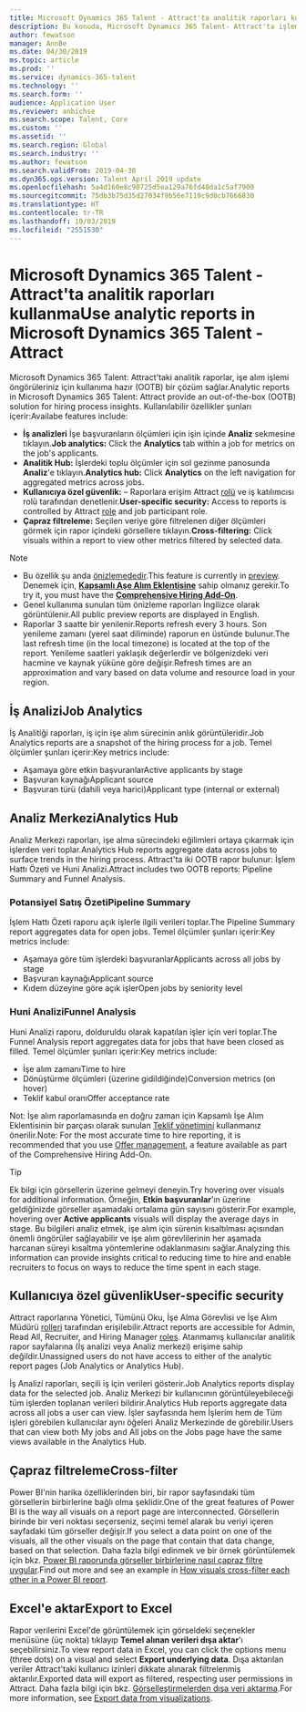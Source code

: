 ```yaml
---
title: Microsoft Dynamics 365 Talent - Attract'ta analitik raporları kullanma
description: Bu konuda, Microsoft Dynamics 365 Talent- Attract'ta işlem öngörüleri için işe alma analitik raporları açıklanmaktadır
author: fewatson
manager: AnnBe
ms.date: 04/30/2019
ms.topic: article
ms.prod: ''
ms.service: dynamics-365-talent
ms.technology: ''
ms.search.form: ''
audience: Application User
ms.reviewer: anbichse
ms.search.scope: Talent, Core
ms.custom: ''
ms.assetid: ''
ms.search.region: Global
ms.search.industry: ''
ms.author: fewatson
ms.search.validFrom: 2019-04-30
ms.dyn365.ops.version: Talent April 2019 update
ms.openlocfilehash: 5a4d160e8c90725d5ea129a76fd48da1c5af7900
ms.sourcegitcommit: 75db3b75d35d27034f9b56e7119c9d0cb7666830
ms.translationtype: HT
ms.contentlocale: tr-TR
ms.lasthandoff: 10/03/2019
ms.locfileid: "2551530"
---
```

# <a name="use-analytic-reports-in-microsoft-dynamics-365-talent---attract"></a><span data-ttu-id="c9526-103">Microsoft Dynamics 365 Talent - Attract'ta analitik raporları kullanma</span><span class="sxs-lookup"><span data-stu-id="c9526-103">Use analytic reports in Microsoft Dynamics 365 Talent - Attract</span></span>

<span data-ttu-id="c9526-104">Microsoft Dynamics 365 Talent: Attract'taki analitik raporlar, işe alım işlemi öngörüleriniz için kullanıma hazır (OOTB) bir çözüm sağlar.</span><span class="sxs-lookup"><span data-stu-id="c9526-104">Analytic reports in Microsoft Dynamics 365 Talent: Attract provide an out-of-the-box (OOTB) solution for hiring process insights.</span></span> <span data-ttu-id="c9526-105">Kullanılabilir özellikler şunları içerir:</span><span class="sxs-lookup"><span data-stu-id="c9526-105">Availabe features include:</span></span>

- <span data-ttu-id="c9526-106">**İş analizleri** İşe başvuranların ölçümleri için işin içinde **Analiz** sekmesine tıklayın.</span><span class="sxs-lookup"><span data-stu-id="c9526-106">**Job analytics:** Click the **Analytics** tab within a job for metrics on the job's applicants.</span></span>
- <span data-ttu-id="c9526-107">**Analitik Hub:** İşlerdeki toplu ölçümler için sol gezinme panosunda **Analiz**'e tıklayın.</span><span class="sxs-lookup"><span data-stu-id="c9526-107">**Analytics hub:** Click **Analytics** on the left navigation for aggregated metrics across jobs.</span></span>
- <span data-ttu-id="c9526-108">**Kullanıcıya özel güvenlik:** –  Raporlara erişim Attract [rolü](security-attract.md) ve iş katılımcısı rolü tarafından denetlenir.</span><span class="sxs-lookup"><span data-stu-id="c9526-108">**User-specific security:** Access to reports is controlled by Attract [role](security-attract.md) and job participant role.</span></span>
- <span data-ttu-id="c9526-109">**Çapraz filtreleme:** Seçilen veriye göre filtrelenen diğer ölçümleri görmek için rapor içindeki görsellere tıklayın.</span><span class="sxs-lookup"><span data-stu-id="c9526-109">**Cross-filtering:** Click visuals within a report to view other metrics filtered by selected data.</span></span>

>[!NOTE] 
>- <span data-ttu-id="c9526-110">Bu özellik şu anda [önizlemededir](access-preview-feature.md).</span><span class="sxs-lookup"><span data-stu-id="c9526-110">This feature is currently in [preview](access-preview-feature.md).</span></span> <span data-ttu-id="c9526-111">Denemek için, [**Kapsamlı Aşe Alım Eklentisine**](attract-comprehensive-hiring.md) sahip olmanız gerekir.</span><span class="sxs-lookup"><span data-stu-id="c9526-111">To try it, you must have the [**Comprehensive Hiring Add-On**](attract-comprehensive-hiring.md).</span></span>
>- <span data-ttu-id="c9526-112">Genel kullanıma sunulan tüm önizleme raporları İngilizce olarak görüntülenir.</span><span class="sxs-lookup"><span data-stu-id="c9526-112">All public preview reports are displayed in English.</span></span>
>- <span data-ttu-id="c9526-113">Raporlar 3 saatte bir yenilenir.</span><span class="sxs-lookup"><span data-stu-id="c9526-113">Reports refresh every 3 hours.</span></span> <span data-ttu-id="c9526-114">Son yenileme zamanı (yerel saat diliminde) raporun en üstünde bulunur.</span><span class="sxs-lookup"><span data-stu-id="c9526-114">The last refresh time (in the local timezone) is located at the top of the report.</span></span> <span data-ttu-id="c9526-115">Yenileme saatleri yaklaşık değerlerdir ve bölgenizdeki veri hacmine ve kaynak yüküne göre değişir.</span><span class="sxs-lookup"><span data-stu-id="c9526-115">Refresh times are an approximation and vary based on data volume and resource load in your region.</span></span>

## <a name="job-analytics"></a><span data-ttu-id="c9526-116">İş Analizi</span><span class="sxs-lookup"><span data-stu-id="c9526-116">Job Analytics</span></span>

<span data-ttu-id="c9526-117">İş Analitiği raporları, iş için işe alım sürecinin anlık görüntüleridir.</span><span class="sxs-lookup"><span data-stu-id="c9526-117">Job Analytics reports are a snapshot of the hiring process for a job.</span></span>  <span data-ttu-id="c9526-118">Temel ölçümler şunları içerir:</span><span class="sxs-lookup"><span data-stu-id="c9526-118">Key metrics include:</span></span>

- <span data-ttu-id="c9526-119">Aşamaya göre etkin başvuranlar</span><span class="sxs-lookup"><span data-stu-id="c9526-119">Active applicants by stage</span></span>
- <span data-ttu-id="c9526-120">Başvuran kaynağı</span><span class="sxs-lookup"><span data-stu-id="c9526-120">Applicant source</span></span>
- <span data-ttu-id="c9526-121">Başvuran türü (dahili veya harici)</span><span class="sxs-lookup"><span data-stu-id="c9526-121">Applicant type (internal or external)</span></span>

## <a name="analytics-hub"></a><span data-ttu-id="c9526-122">Analiz Merkezi</span><span class="sxs-lookup"><span data-stu-id="c9526-122">Analytics Hub</span></span>

<span data-ttu-id="c9526-123">Analiz Merkezi raporları, işe alma sürecindeki eğilimleri ortaya çıkarmak için işlerden veri toplar.</span><span class="sxs-lookup"><span data-stu-id="c9526-123">Analytics Hub reports aggregate data across jobs to surface trends in the hiring process.</span></span> <span data-ttu-id="c9526-124">Attract'ta iki OOTB rapor bulunur: İşlem Hattı Özeti ve Huni Analizi.</span><span class="sxs-lookup"><span data-stu-id="c9526-124">Attract includes two OOTB reports: Pipeline Summary and Funnel Analysis.</span></span>

### <a name="pipeline-summary"></a><span data-ttu-id="c9526-125">Potansiyel Satış Özeti</span><span class="sxs-lookup"><span data-stu-id="c9526-125">Pipeline Summary</span></span>

<span data-ttu-id="c9526-126">İşlem Hattı Özeti raporu açık işlerle ilgili verileri toplar.</span><span class="sxs-lookup"><span data-stu-id="c9526-126">The Pipeline Summary report aggregates data for open jobs.</span></span> <span data-ttu-id="c9526-127">Temel ölçümler şunları içerir:</span><span class="sxs-lookup"><span data-stu-id="c9526-127">Key metrics include:</span></span>

- <span data-ttu-id="c9526-128">Aşamaya göre tüm işlerdeki başvuranlar</span><span class="sxs-lookup"><span data-stu-id="c9526-128">Applicants across all jobs by stage</span></span>
- <span data-ttu-id="c9526-129">Başvuran kaynağı</span><span class="sxs-lookup"><span data-stu-id="c9526-129">Applicant source</span></span>
- <span data-ttu-id="c9526-130">Kıdem düzeyine göre açık işler</span><span class="sxs-lookup"><span data-stu-id="c9526-130">Open jobs by seniority level</span></span>

### <a name="funnel-analysis"></a><span data-ttu-id="c9526-131">Huni Analizi</span><span class="sxs-lookup"><span data-stu-id="c9526-131">Funnel Analysis</span></span>

<span data-ttu-id="c9526-132">Huni Analizi raporu, dolduruldu olarak kapatılan işler için veri toplar.</span><span class="sxs-lookup"><span data-stu-id="c9526-132">The Funnel Analysis report aggregates data for jobs that have been closed as filled.</span></span> <span data-ttu-id="c9526-133">Temel ölçümler şunları içerir:</span><span class="sxs-lookup"><span data-stu-id="c9526-133">Key metrics include:</span></span>

- <span data-ttu-id="c9526-134">İşe alım zamanı</span><span class="sxs-lookup"><span data-stu-id="c9526-134">Time to hire</span></span>
- <span data-ttu-id="c9526-135">Dönüştürme ölçümleri (üzerine gidildiğinde)</span><span class="sxs-lookup"><span data-stu-id="c9526-135">Conversion metrics (on hover)</span></span>
- <span data-ttu-id="c9526-136">Teklif kabul oranı</span><span class="sxs-lookup"><span data-stu-id="c9526-136">Offer acceptance rate</span></span>

<span data-ttu-id="c9526-137">Not: İşe alım raporlamasında en doğru zaman için Kapsamlı İşe Alım Eklentisinin bir parçası olarak sunulan [Teklif yönetimini](offer-setup.md) kullanmanız önerilir.</span><span class="sxs-lookup"><span data-stu-id="c9526-137">Note: For the most accurate time to hire reporting, it is recommended that you use [Offer management](offer-setup.md), a feature available as part of the Comprehensive Hiring Add-On.</span></span>

>[!TIP] 
><span data-ttu-id="c9526-138">Ek bilgi için görsellerin üzerine gelmeyi deneyin.</span><span class="sxs-lookup"><span data-stu-id="c9526-138">Try hovering over visuals for additional information.</span></span> <span data-ttu-id="c9526-139">Örneğin, **Etkin başvuranlar**'ın üzerine geldiğinizde görseller aşamadaki ortalama gün sayısını gösterir.</span><span class="sxs-lookup"><span data-stu-id="c9526-139">For example, hovering over **Active applicants** visuals will display the average days in stage.</span></span> <span data-ttu-id="c9526-140">Bu bilgileri analiz etmek, işe alım için sürenin kısaltılması açısından önemli öngörüler sağlayabilir ve işe alım görevlilerinin her aşamada harcanan süreyi kısaltma yöntemlerine odaklanmasını sağlar.</span><span class="sxs-lookup"><span data-stu-id="c9526-140">Analyzing this information can provide insights critical to reducing time to hire and enable recruiters to focus on ways to reduce the time spent in each stage.</span></span>

## <a name="user-specific-security"></a><span data-ttu-id="c9526-141">Kullanıcıya özel güvenlik</span><span class="sxs-lookup"><span data-stu-id="c9526-141">User-specific security</span></span>

<span data-ttu-id="c9526-142">Attract raporlarına Yönetici, Tümünü Oku, İşe Alma Görevlisi ve İşe Alım Müdürü [rolleri](security-attract.md) tarafından erişilebilir.</span><span class="sxs-lookup"><span data-stu-id="c9526-142">Attract reports are accessible for Admin, Read All, Recruiter, and Hiring Manager [roles](security-attract.md).</span></span> <span data-ttu-id="c9526-143">Atanmamış kullanıcılar analitik rapor sayfalarına (İş analizi veya Analiz merkezi) erişime sahip değildir.</span><span class="sxs-lookup"><span data-stu-id="c9526-143">Unassigned users do not have access to either of the analytic report pages (Job Analytics or Analytics Hub).</span></span>

<span data-ttu-id="c9526-144">İş Analizi raporları, seçili iş için verileri gösterir.</span><span class="sxs-lookup"><span data-stu-id="c9526-144">Job Analytics reports display data for the selected job.</span></span> <span data-ttu-id="c9526-145">Analiz Merkezi bir kullanıcının görüntüleyebileceği tüm işlerden toplanan verileri bildirir.</span><span class="sxs-lookup"><span data-stu-id="c9526-145">Analytics Hub reports aggregate data across all jobs a user can view.</span></span> <span data-ttu-id="c9526-146">İşler sayfasında hem İşlerim hem de Tüm işleri görebilen kullanıcılar aynı öğeleri Analiz Merkezinde de görebilir.</span><span class="sxs-lookup"><span data-stu-id="c9526-146">Users that can view both My jobs and All jobs on the Jobs page have the same views available in the Analytics Hub.</span></span>

## <a name="cross-filter"></a><span data-ttu-id="c9526-147">Çapraz filtreleme</span><span class="sxs-lookup"><span data-stu-id="c9526-147">Cross-filter</span></span>

<span data-ttu-id="c9526-148">Power BI'nin harika özelliklerinden biri, bir rapor sayfasındaki tüm görsellerin birbirlerine bağlı olma şeklidir.</span><span class="sxs-lookup"><span data-stu-id="c9526-148">One of the great features of Power BI is the way all visuals on a report page are interconnected.</span></span> <span data-ttu-id="c9526-149">Görsellerin birinde bir veri noktası seçerseniz, seçimi temel alarak bu veriyi içeren sayfadaki tüm görseller değişir.</span><span class="sxs-lookup"><span data-stu-id="c9526-149">If you select a data point on one of the visuals, all the other visuals on the page that contain that data change, based on that selection.</span></span> <span data-ttu-id="c9526-150">Daha fazla bilgi edinmek ve bir örnek görüntülemek için bkz. [Power BI raporunda görseller birbirlerine nasıl çapraz filtre uygular](https://docs.microsoft.com/power-bi/consumer/end-user-interactions).</span><span class="sxs-lookup"><span data-stu-id="c9526-150">Find out more and see an example in [How visuals cross-filter each other in a Power BI report](https://docs.microsoft.com/power-bi/consumer/end-user-interactions).</span></span>

## <a name="export-to-excel"></a><span data-ttu-id="c9526-151">Excel'e aktar</span><span class="sxs-lookup"><span data-stu-id="c9526-151">Export to Excel</span></span>

<span data-ttu-id="c9526-152">Rapor verilerini Excel'de görüntülemek için görseldeki seçenekler menüsüne (üç nokta) tıklayıp **Temel alınan verileri dışa aktar**'ı seçebilirsiniz.</span><span class="sxs-lookup"><span data-stu-id="c9526-152">To view report data in Excel, you can click the options menu (three dots) on a visual and select **Export underlying data**.</span></span> <span data-ttu-id="c9526-153">Dışa aktarılan veriler Attract'taki kullanıcı izinleri dikkate alınarak filtrelenmiş aktarılır.</span><span class="sxs-lookup"><span data-stu-id="c9526-153">Exported data will export as filtered, respecting user permissions in Attract.</span></span> <span data-ttu-id="c9526-154">Daha fazla bilgi için bkz. [Görselleştirmelerden dışa veri aktarma](https://docs.microsoft.com/power-bi/visuals/power-bi-visualization-export-data).</span><span class="sxs-lookup"><span data-stu-id="c9526-154">For more information, see [Export data from visualizations](https://docs.microsoft.com/power-bi/visuals/power-bi-visualization-export-data).</span></span>
